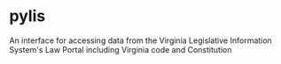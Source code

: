 # pylis
An interface for accessing data from the Virginia Legislative Information System's Law Portal including Virginia code and Constitution

